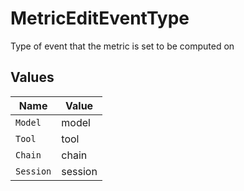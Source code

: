# MetricEditEventType

Type of event that the metric is set to be computed on


## Values

| Name      | Value     |
| --------- | --------- |
| `Model`   | model     |
| `Tool`    | tool      |
| `Chain`   | chain     |
| `Session` | session   |